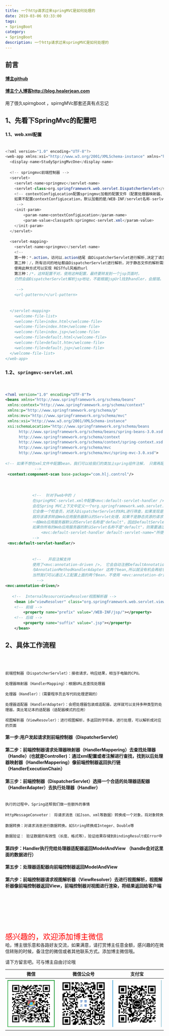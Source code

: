 ```yaml
---
title: 一个http请求过来springMVC是如何处理的
date: 2019-03-06 03:33:00
tags: 
- SpringBoot
category: 
- SpringBoot
description: 一个http请求过来springMVC是如何处理的
---
```

<!-- image url 
https://raw.githubusercontent.com/HealerJean/HealerJean.github.io/master/blogImages
　　首行缩进


<font  clalss="healerColor" color="red" size="5" >     

</font>

<font  clalss="healerSize"  size="5" >     </font>

-->

## 前言

#### [博主github](https://github.com/HealerJean)
#### [博主个人博客http://blog.healerjean.com](http://HealerJean.github.io)    


用了很久spirngboot ，spirngMVc那套还真有点忘记

## 1、先看下SpringMvc的配置吧

#### 1.1、web.xml配置


```java

<?xml version="1.0" encoding="UTF-8"?>
<web-app xmlns:xsi="http://www.w3.org/2001/XMLSchema-instance" xmlns="http://java.sun.com/xml/ns/javaee" xmlns:web="http://java.sun.com/xml/ns/javaee/web-app_2_5.xsd" xsi:schemaLocation="http://java.sun.com/xml/ns/javaee http://java.sun.com/xml/ns/javaee/web-app_2_5.xsd" id="WebApp_ID" version="2.5">
  <display-name>StudySpringMvcOne</display-name>
  
  <!-- springmvc前端控制器 -->
  <servlet>
  	<servlet-name>springmvc</servlet-name>
  	<servlet-class>org.springframework.web.servlet.DispatcherServlet</servlet-class>
  	<!-- contextConfigLocation配置springmvc加载的配置文件（配置处理器映射器、适配器等等）
  	如果不配置contextConfigLocation，默认加载的是/WEB-INF/servlet名称-serlvet.xml（springmvc-servlet.xml）
  	 -->
  	<init-param>
  		<param-name>contextConfigLocation</param-name>
  		<param-value>classpath:springmvc-servlet.xml</param-value>
  	</init-param>
  </servlet>
  
  <servlet-mapping>
  	<servlet-name>springmvc</servlet-name>
  	<!-- 
  	第一种：*.action，访问以.action结尾 由DispatcherServlet进行解析,决定了请求URL必须是一个带后缀的URL
  	第二种：/，所有访问的地址都由DispatcherServlet进行解析，对于静态文件的解析需要配置不让DispatcherServlet进行解析，例如<mvc:default-servlet-handler />
  	使用此种方式可以实现 RESTful风格的url
  	第三种：/*，这样配置不对，使用这种配置，最终要转发到一个jsp页面时，
  	仍然会由DispatcherServlet解析jsp地址，不能根据jspUrl找到handler，会报错。
  	
  	 -->
  	<url-pattern>/</url-pattern>
  	
  	
  </servlet-mapping>
    <welcome-file-list>
    <welcome-file>index.html</welcome-file>
    <welcome-file>index.htm</welcome-file>
    <welcome-file>index.jsp</welcome-file>
    <welcome-file>default.html</welcome-file>
    <welcome-file>default.htm</welcome-file>
    <welcome-file>default.jsp</welcome-file>
  </welcome-file-list>
</web-app>


```



### 1.2、`springmvc-servlet.xml`


```xml


<?xml version="1.0" encoding="UTF-8"?>
<beans xmlns="http://www.springframework.org/schema/beans"  
 xmlns:context="http://www.springframework.org/schema/context"  
 xmlns:p="http://www.springframework.org/schema/p"  
 xmlns:mvc="http://www.springframework.org/schema/mvc"  
 xmlns:xsi="http://www.w3.org/2001/XMLSchema-instance"  
 xsi:schemaLocation="http://www.springframework.org/schema/beans  
      http://www.springframework.org/schema/beans/spring-beans-3.0.xsd  
      http://www.springframework.org/schema/context  
      http://www.springframework.org/schema/context/spring-context.xsd  
      http://www.springframework.org/schema/mvc  
      http://www.springframework.org/schema/mvc/spring-mvc-3.0.xsd">
              
<!-- 如果不想在xml文件中配置bean，我们可以给我们的类加上spring组件注解， 只需再配置下spring的扫描器就可以实现bean的自动载入。    
			 -->
 <context:component-scan base-package="com.hlj.control"/>
 


			<!--  针对于web中的 / 
			在springMVC-servlet.xml中配置<mvc:default-servlet-handler />后，
			会在Spring MVC上下文中定义一个org.springframework.web.servlet.resource.DefaultServletHttpRequestHandler，
			它会像一个检查员，对进入DispatcherServlet的URL进行筛查，如果发现是静态资源的请求，
			就将该请求转由Web应用服务器默认的Servlet处理，如果不是静态资源的请求，才由DispatcherServlet继续处理。
			一般Web应用服务器默认的Servlet名称是"default"，因此DefaultServletHttpRequestHandler可以找到它。
			如果你所有的Web应用服务器的默认Servlet名称不是"default"，则需要通过default-servlet-name属性显示指定：
				<mvc:default-servlet-handler default-servlet-name="所使用的Web服务器默认使用的Servlet名称" />
			-->
 <mvc:default-servlet-handler/>
 
 
			<!--   开启注解支持
			使用了<mvc:annotation-driven />， 它会自动注册DefaultAnnotationHandlerMapping 
			与AnnotationMethodHandlerAdapter 这两个bean,所以就没有机会再给它注入interceptors属性，就无法指定拦截器。			
			当然我们可以通过人工配置上面的两个Bean，不使用 <mvc:annotation-driven />，就可以 给interceptors属性 注入拦截器了。
			  -->
<mvc:annotation-driven/>
    
   <!--  InternalResourceViewResolver视图解析器 -->
    <bean id="viewResolver" class="org.springframework.web.servlet.view.InternalResourceViewResolver">
    <!-- 前缀 -->
        <property name="prefix" value="/WEB-INF/jsp/"></property>
    <!-- 后缀 -->
        <property name="suffix" value=".jsp"></property>
    </bean>


```

## 2、具体工作流程


```



前端控制器（DispatcherServlet）：接收请求，响应结果，相当于电脑的CPU。

处理器映射器（HandlerMapping）：根据URL去查找处理器

处理器（Handler）：（需要程序员去写代码处理逻辑的）

处理器适配器（HandlerAdapter）：会把处理器包装成适配器，这样就可以支持多种类型的处理器，类比笔记本的适配器（适配器模式的应用）

视图解析器（ViewResovler）：进行视图解析，多返回的字符串，进行处理，可以解析成对应的页面

```



#### 第一步:用户发起请求到前端控制器（DispatcherServlet）     

#### 第二步：前端控制器请求处理器映射器（HandlerMappering）去查找处理器（Handle）(也就是Controller)：通过xml配置或者注解进行查找，找到以后处理器映射器（HandlerMappering）像前端控制器返回执行链（HandlerExecutionChain）     

#### 第三步：前端控制器（DispatcherServlet）选择一个合适的处理器适配器（HandlerAdapter）去执行处理器（Handler） 


```java

执行的过程中，Spring还帮我们做一些额外的事情

HttpMessageConveter： 将请求消息（如Json、xml等数据）转换成一个对象，将对象转换为指定的响应信息

数据转换：对请求消息进行数据转换。如String转换成Integer、Double等

数据验证： 验证数据的有效性（长度、格式等），验证结果存储到BindingResult或Error中

```


#### 第四步：Handler执行完给处理器适配器返回ModelAndView （handle会对这里面的数据进行）    

#### 第五步：处理器适配器向前端控制器返回ModelAndView     

#### 第六步：前端控制器请求视图解析器（ViewResolver）去进行视图解析，视图解析器像前端控制器返回View，前端控制器对视图进行渲染，将结果返回给客户端




​     
​     
<br><br>    
<font  color="red" size="5" >     
感兴趣的，欢迎添加博主微信
 </font>
<br>
哈，博主很乐意和各路好友交流，如果满意，请打赏博主任意金额，感兴趣的在微信转账的时候，备注您的微信或者其他联系方式。添加博主微信哦。    

请下方留言吧。可与博主自由讨论哦

|微信 | 微信公众号|支付宝|
|:-------:|:-------:|:------:|
| ![微信](https://raw.githubusercontent.com/HealerJean/HealerJean.github.io/master/assets/img/tctip/weixin.jpg)|![微信公众号](https://raw.githubusercontent.com/HealerJean/HealerJean.github.io/master/assets/img/my/qrcode_for_gh_a23c07a2da9e_258.jpg)|![支付宝](https://raw.githubusercontent.com/HealerJean/HealerJean.github.io/master/assets/img/tctip/alpay.jpg) |



<!-- Gitalk 评论 start  -->

<link rel="stylesheet" href="https://unpkg.com/gitalk/dist/gitalk.css">
<script src="https://unpkg.com/gitalk@latest/dist/gitalk.min.js"></script> 
<div id="gitalk-container"></div>    
 <script type="text/javascript">
    var gitalk = new Gitalk({
		clientID: `1d164cd85549874d0e3a`,
		clientSecret: `527c3d223d1e6608953e835b547061037d140355`,
		repo: `HealerJean.github.io`,
		owner: 'HealerJean',
		admin: ['HealerJean'],
		id: 'RWAyg2VmfQhMjXHT',
    });
    gitalk.render('gitalk-container');
</script> 

<!-- Gitalk end -->

